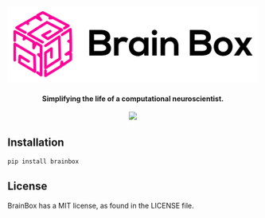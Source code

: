 ![](BrainBox.png?raw=true)

<h4 align="center">Simplifying the life of a computational neuroscientist.</h4>

<p align="center">
  <a href="https://badge.fury.io/js/electron-markdownify">
    <img src="https://img.shields.io/badge/License-MIT-blue.svg">
  </a>
</p>

## Installation

```bash
pip install brainbox
```

## License

BrainBox has a MIT license, as found in the LICENSE file.